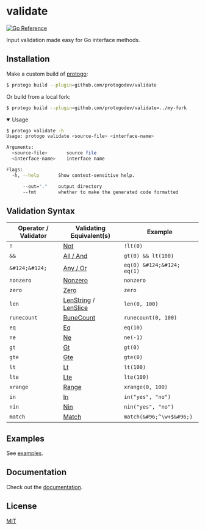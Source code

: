 # validate

[![Go Reference](https://pkg.go.dev/badge/github.com/protogodev/validate/vulndb.svg)][1]

Input validation made easy for Go interface methods.


## Installation

Make a custom build of [protogo](https://github.com/protogodev/protogo):

```bash
$ protogo build --plugin=github.com/protogodev/validate
```

Or build from a local fork:

```bash
$ protogo build --plugin=github.com/protogodev/validate=../my-fork
```

<details open>
  <summary> Usage </summary>

```bash
$ protogo validate -h
Usage: protogo validate <source-file> <interface-name>

Arguments:
  <source-file>       source file
  <interface-name>    interface name

Flags:
  -h, --help       Show context-sensitive help.

      --out="."    output directory
      --fmt        whether to make the generated code formatted
```
</details>


## Validation Syntax


| Operator / Validator | Validating Equivalent(s)                                                                                                                                    | Example                    |
|----------------------|-------------------------------------------------------------------------------------------------------------------------------------------------------------|----------------------------|
| `!`                  | [Not](https://pkg.go.dev/github.com/RussellLuo/validating/v3#Not)                                                                                           | `!lt(0)`                   |
| `&&`                 | [All / And](https://pkg.go.dev/github.com/RussellLuo/validating/v3#All)                                                                                     | `gt(0) && lt(100)`         | 
| `&#124;&#124;`       | [Any / Or](https://pkg.go.dev/github.com/RussellLuo/validating/v3#Or)                                                                                       | `eq(0) &#124;&#124; eq(1)` |
| `nonzero`            | [Nonzero](https://pkg.go.dev/github.com/RussellLuo/validating/v3#Nonzero)                                                                                   | `nonzero`                  | 
| `zero`               | [Zero](https://pkg.go.dev/github.com/RussellLuo/validating/v3#Zero)                                                                                         | `zero`                     | 
| `len`                | [LenString](https://pkg.go.dev/github.com/RussellLuo/validating/v3#LenString) / [LenSlice](https://pkg.go.dev/github.com/RussellLuo/validating/v3#LenSlice) | `len(0, 100)`              | 
| `runecount`          | [RuneCount](https://pkg.go.dev/github.com/RussellLuo/validating/v3#RuneCount)                                                                               | `runecount(0, 100)`        |
| `eq`                 | [Eq](https://pkg.go.dev/github.com/RussellLuo/validating/v3#Eq)                                                                                             | `eq(10)`                   |
| `ne`                 | [Ne](https://pkg.go.dev/github.com/RussellLuo/validating/v3#Ne)                                                                                             | `ne(-1)`                   |
| `gt`                 | [Gt](https://pkg.go.dev/github.com/RussellLuo/validating/v3#Gt)                                                                                             | `gt(0)`                    |
| `gte`                | [Gte](https://pkg.go.dev/github.com/RussellLuo/validating/v3#Gte)                                                                                           | `gte(0)`                   |
| `lt`                 | [Lt](https://pkg.go.dev/github.com/RussellLuo/validating/v3#Lt)                                                                                             | `lt(100)`                  |
| `lte`                | [Lte](https://pkg.go.dev/github.com/RussellLuo/validating/v3#Lte)                                                                                           | `lte(100)`                 |
| `xrange`             | [Range](https://pkg.go.dev/github.com/RussellLuo/validating/v3#Range)                                                                                       | `xrange(0, 100)`           |
| `in`                 | [In](https://pkg.go.dev/github.com/RussellLuo/validating/v3#In)                                                                                             | `in("yes", "no")`          |
| `nin`                | [Nin](https://pkg.go.dev/github.com/RussellLuo/validating/v3#Nin)                                                                                           | `nin("yes", "no")`         |
| `match`              | [Match](https://pkg.go.dev/github.com/RussellLuo/validating/v3#Match)                                                                                       | `match(&#96;^\w+$&#96;)`   |


## Examples

See [examples](examples).


## Documentation

Check out the [documentation][1].


## License

[MIT](LICENSE)


[1]: https://pkg.go.dev/github.com/protogodev/validate
